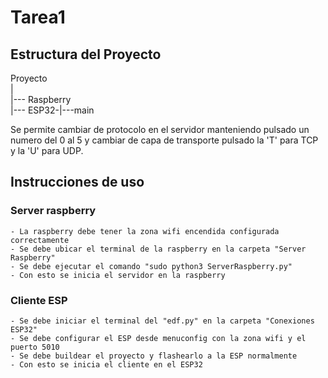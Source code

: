 # Tarea1



## Estructura del Proyecto

Proyecto  
|  
|--- Raspberry  
|--- ESP32-|---main

Se permite cambiar de protocolo en el servidor manteniendo pulsado un numero del 0 al 5 y cambiar de capa de transporte pulsado la 'T' para TCP y la 'U' para UDP.

## Instrucciones de uso

### Server raspberry
    - La raspberry debe tener la zona wifi encendida configurada correctamente
    - Se debe ubicar el terminal de la raspberry en la carpeta "Server Raspberry"
    - Se debe ejecutar el comando "sudo python3 ServerRaspberry.py"
    - Con esto se inicia el servidor en la raspberry

### Cliente ESP
    - Se debe iniciar el terminal del "edf.py" en la carpeta "Conexiones ESP32"
    - Se debe configurar el ESP desde menuconfig con la zona wifi y el puerto 5010
    - Se debe buildear el proyecto y flashearlo a la ESP normalmente
    - Con esto se inicia el cliente en el ESP32